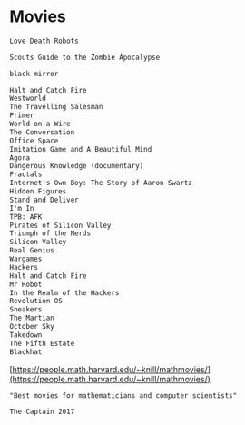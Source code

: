 # Movies

```markdown
Love Death Robots
```

```markdown
Scouts Guide to the Zombie Apocalypse
```

```markdown
black mirror
```

```markdown
Halt and Catch Fire
Westworld
The Travelling Salesman
Primer
World on a Wire
The Conversation
Office Space
Imitation Game and A Beautiful Mind
Agora
Dangerous Knowledge (documentary)
Fractals
Internet's Own Boy: The Story of Aaron Swartz
Hidden Figures
Stand and Deliver
I'm In
TPB: AFK
Pirates of Silicon Valley
Triumph of the Nerds
Silicon Valley
Real Genius
Wargames
Hackers
Halt and Catch Fire
Mr Robot
In the Realm of the Hackers
Revolution OS
Sneakers
The Martian
October Sky
Takedown
The Fifth Estate
Blackhat
```

[https://people.math.harvard.edu/~knill/mathmovies/](https://people.math.harvard.edu/~knill/mathmovies/)

```markdown
"Best movies for mathematicians and computer scientists"
```

```markdown
The Captain 2017
```